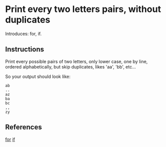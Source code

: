 # Print every two letters pairs, without duplicates

Introduces: for, if.

## Instructions

Print every possible pairs of two letters, only lower case, one by
line, ordered alphabetically, but skip duplicates, likes 'aa', 'bb', etc...

So your output should look like:
```
ab
..
az
ba
bc
,,
zy
```
## References
[for](https://docs.python.org/3/tutorial/controlflow.html#for-statements)
[if](https://docs.python.org/3/tutorial/controlflow.html#if-statements)
